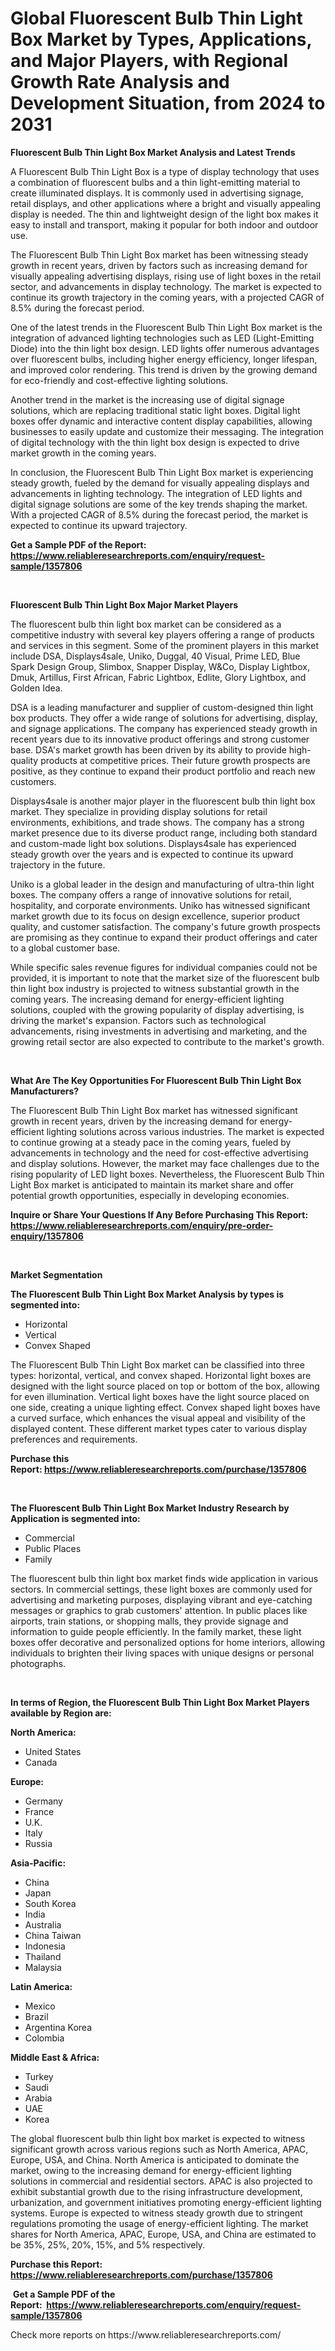 <p><h1>Global Fluorescent Bulb Thin Light Box Market by Types, Applications, and Major Players, with Regional Growth Rate Analysis and Development Situation, from 2024 to 2031</h1></p><p><strong>Fluorescent Bulb Thin Light Box Market Analysis and Latest Trends</strong></p>
<p><p>A Fluorescent Bulb Thin Light Box is a type of display technology that uses a combination of fluorescent bulbs and a thin light-emitting material to create illuminated displays. It is commonly used in advertising signage, retail displays, and other applications where a bright and visually appealing display is needed. The thin and lightweight design of the light box makes it easy to install and transport, making it popular for both indoor and outdoor use.</p><p>The Fluorescent Bulb Thin Light Box market has been witnessing steady growth in recent years, driven by factors such as increasing demand for visually appealing advertising displays, rising use of light boxes in the retail sector, and advancements in display technology. The market is expected to continue its growth trajectory in the coming years, with a projected CAGR of 8.5% during the forecast period.</p><p>One of the latest trends in the Fluorescent Bulb Thin Light Box market is the integration of advanced lighting technologies such as LED (Light-Emitting Diode) into the thin light box design. LED lights offer numerous advantages over fluorescent bulbs, including higher energy efficiency, longer lifespan, and improved color rendering. This trend is driven by the growing demand for eco-friendly and cost-effective lighting solutions.</p><p>Another trend in the market is the increasing use of digital signage solutions, which are replacing traditional static light boxes. Digital light boxes offer dynamic and interactive content display capabilities, allowing businesses to easily update and customize their messaging. The integration of digital technology with the thin light box design is expected to drive market growth in the coming years.</p><p>In conclusion, the Fluorescent Bulb Thin Light Box market is experiencing steady growth, fueled by the demand for visually appealing displays and advancements in lighting technology. The integration of LED lights and digital signage solutions are some of the key trends shaping the market. With a projected CAGR of 8.5% during the forecast period, the market is expected to continue its upward trajectory.</p></p>
<p><strong>Get a Sample PDF of the Report:&nbsp; <a href="https://www.reliableresearchreports.com/enquiry/request-sample/1357806">https://www.reliableresearchreports.com/enquiry/request-sample/1357806</a></strong></p>
<p>&nbsp;</p>
<p><strong>Fluorescent Bulb Thin Light Box Major Market Players</strong></p>
<p><p>The fluorescent bulb thin light box market can be considered as a competitive industry with several key players offering a range of products and services in this segment. Some of the prominent players in this market include DSA, Displays4sale, Uniko, Duggal, 40 Visual, Prime LED, Blue Spark Design Group, Slimbox, Snapper Display, W&Co, Display Lightbox, Dmuk, Artillus, First African, Fabric Lightbox, Edlite, Glory Lightbox, and Golden Idea.</p><p>DSA is a leading manufacturer and supplier of custom-designed thin light box products. They offer a wide range of solutions for advertising, display, and signage applications. The company has experienced steady growth in recent years due to its innovative product offerings and strong customer base. DSA's market growth has been driven by its ability to provide high-quality products at competitive prices. Their future growth prospects are positive, as they continue to expand their product portfolio and reach new customers.</p><p>Displays4sale is another major player in the fluorescent bulb thin light box market. They specialize in providing display solutions for retail environments, exhibitions, and trade shows. The company has a strong market presence due to its diverse product range, including both standard and custom-made light box solutions. Displays4sale has experienced steady growth over the years and is expected to continue its upward trajectory in the future.</p><p>Uniko is a global leader in the design and manufacturing of ultra-thin light boxes. The company offers a range of innovative solutions for retail, hospitality, and corporate environments. Uniko has witnessed significant market growth due to its focus on design excellence, superior product quality, and customer satisfaction. The company's future growth prospects are promising as they continue to expand their product offerings and cater to a global customer base.</p><p>While specific sales revenue figures for individual companies could not be provided, it is important to note that the market size of the fluorescent bulb thin light box industry is projected to witness substantial growth in the coming years. The increasing demand for energy-efficient lighting solutions, coupled with the growing popularity of display advertising, is driving the market's expansion. Factors such as technological advancements, rising investments in advertising and marketing, and the growing retail sector are also expected to contribute to the market's growth.</p></p>
<p>&nbsp;</p>
<p><strong>What Are The Key Opportunities For Fluorescent Bulb Thin Light Box Manufacturers?</strong></p>
<p><p>The Fluorescent Bulb Thin Light Box market has witnessed significant growth in recent years, driven by the increasing demand for energy-efficient lighting solutions across various industries. The market is expected to continue growing at a steady pace in the coming years, fueled by advancements in technology and the need for cost-effective advertising and display solutions. However, the market may face challenges due to the rising popularity of LED light boxes. Nevertheless, the Fluorescent Bulb Thin Light Box market is anticipated to maintain its market share and offer potential growth opportunities, especially in developing economies.</p></p>
<p><strong>Inquire or Share Your Questions If Any Before Purchasing This Report: <a href="https://www.reliableresearchreports.com/enquiry/pre-order-enquiry/1357806">https://www.reliableresearchreports.com/enquiry/pre-order-enquiry/1357806</a></strong></p>
<p>&nbsp;</p>
<p><strong>Market Segmentation</strong></p>
<p><strong>The Fluorescent Bulb Thin Light Box Market Analysis by types is segmented into:</strong></p>
<p><ul><li>Horizontal</li><li>Vertical</li><li>Convex Shaped</li></ul></p>
<p><p>The Fluorescent Bulb Thin Light Box market can be classified into three types: horizontal, vertical, and convex shaped. Horizontal light boxes are designed with the light source placed on top or bottom of the box, allowing for even illumination. Vertical light boxes have the light source placed on one side, creating a unique lighting effect. Convex shaped light boxes have a curved surface, which enhances the visual appeal and visibility of the displayed content. These different market types cater to various display preferences and requirements.</p></p>
<p><strong>Purchase this Report:&nbsp;<a href="https://www.reliableresearchreports.com/purchase/1357806">https://www.reliableresearchreports.com/purchase/1357806</a></strong></p>
<p>&nbsp;</p>
<p><strong>The Fluorescent Bulb Thin Light Box Market Industry Research by Application is segmented into:</strong></p>
<p><ul><li>Commercial</li><li>Public Places</li><li>Family</li></ul></p>
<p><p>The fluorescent bulb thin light box market finds wide application in various sectors. In commercial settings, these light boxes are commonly used for advertising and marketing purposes, displaying vibrant and eye-catching messages or graphics to grab customers' attention. In public places like airports, train stations, or shopping malls, they provide signage and information to guide people efficiently. In the family market, these light boxes offer decorative and personalized options for home interiors, allowing individuals to brighten their living spaces with unique designs or personal photographs.</p></p>
<p>&nbsp;</p>
<p><strong>In terms of Region, the Fluorescent Bulb Thin Light Box Market Players available by Region are:</strong></p>
<p>
    <p> <strong> North America: </strong>
        <ul>
            <li>United States</li>
            <li>Canada</li>
        </ul>
        </p> 
    <p> <strong> Europe: </strong>
        <ul>
            <li>Germany</li>
            <li>France</li>
            <li>U.K.</li>
            <li>Italy</li>
            <li>Russia</li>
        </ul>
        </p> 
    <p> <strong> Asia-Pacific: </strong>
        <ul>
            <li>China</li>
            <li>Japan</li>
            <li>South Korea</li>
            <li>India</li>
            <li>Australia</li>
            <li>China Taiwan</li>
            <li>Indonesia</li>
            <li>Thailand</li>
            <li>Malaysia</li>
        </ul>
        </p> 
    <p> <strong> Latin America: </strong>
        <ul>
            <li>Mexico</li>
            <li>Brazil</li>
            <li>Argentina Korea</li>
            <li>Colombia</li>
        </ul>
        </p> 
    <p> <strong> Middle East & Africa: </strong>
        <ul>
            <li>Turkey</li>
            <li>Saudi</li>
            <li>Arabia</li>
            <li>UAE</li>
            <li>Korea</li>
        </ul>
    </p>
    </p>
<p><p>The global fluorescent bulb thin light box market is expected to witness significant growth across various regions such as North America, APAC, Europe, USA, and China. North America is anticipated to dominate the market, owing to the increasing demand for energy-efficient lighting solutions in commercial and residential sectors. APAC is also projected to exhibit substantial growth due to the rising infrastructure development, urbanization, and government initiatives promoting energy-efficient lighting systems. Europe is expected to witness steady growth due to stringent regulations promoting the usage of energy-efficient lighting. The market shares for North America, APAC, Europe, USA, and China are estimated to be 35%, 25%, 20%, 15%, and 5% respectively.</p></p>
<p><strong>Purchase this Report: <a href="https://www.reliableresearchreports.com/purchase/1357806">https://www.reliableresearchreports.com/purchase/1357806</a></strong></p>
<p>&nbsp;<strong>Get a Sample PDF of the Report:&nbsp;&nbsp;<a href="https://www.reliableresearchreports.com/enquiry/request-sample/1357806">https://www.reliableresearchreports.com/enquiry/request-sample/1357806</a></strong></p>
<p><strong></strong></p>
<p>Check more reports on https://www.reliableresearchreports.com/</p>